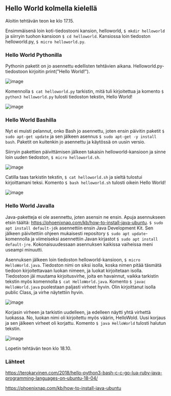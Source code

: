## Hello World kolmella kielellä

Aloitin tehtävän teon ke klo 17.15. 

Ensimmäisenä loin koti-tiedostooni kansion, helloworld, `$ mkdir helloworld` ja siirryin tuohon kansioon `$ cd helloworld`. Kansiossa loin tiedoston 
helloworld.py, `$ micro helloworld.py`. 

### Hello World Pythonilla

Pythonin paketit on jo asennettu edellisten tehtävien aikana. Helloworld.py-tiedostoon kirjoitin print("Hello World!"). 

![image](https://user-images.githubusercontent.com/82024427/223753496-28462dbd-5c15-4ea5-abd0-56612e9aaed5.png)

Komennolla `$ cat helloworld.py` tarkistin, mitä tuli kirjoitettua ja komento `$ python3 helloworld.py` tulosti tiedoston tekstin, Hello World!

![image](https://user-images.githubusercontent.com/82024427/223753897-7efcb65f-3740-42ff-8c56-231727b551aa.png)

### Hello World Bashilla

Nyt ei muisti pelannut, onko Bash jo asennettu, joten ensin päivitin paketit `$ sudo apt-get update` ja sen jälkeen asennus `$ sudo apt-get -y install bash`. Paketit on kuitenkin jo asennettu ja käytössä on uusin versio. 

Siirryin pakettien päivittämisen jälkeen takaisin helloworld-kansioon ja sinne loin uuden tiedoston, `$ micro helloworld.sh`. 

![image](https://user-images.githubusercontent.com/82024427/223756417-b8f296b6-6c19-4b1c-b5b8-b686afadb941.png)

Catilla taas tarkistin tekstin, `$ cat helloworld.sh` ja sieltä tulostui kirjoittamani teksi. Komento `$ bash helloworld.sh` tulosti oikein Hello World! 

![image](https://user-images.githubusercontent.com/82024427/223756691-0fd1980a-b28a-4161-9469-3a564a4ea1c2.png)

### Hello World Javalla 

Java-paketteja ei ole asennettu, joten asensin ne ensin. Apuja asennukseen etsin täältä: https://phoenixnap.com/kb/how-to-install-java-ubuntu. `$ sudo apt install default-jdk` asennettiin ensin Java Development Kit. Sen jälkeen päivitettiin ohjeen mukaisesti repository `$ sudo apt update`-komennolla ja viimeiseksi asennettiin Javan kirjastot `$ sudo apt install default-jre`. Kokonaisuudessaan asennuksen kaikissa vaiheissa meni useampi minuutti.

Asennuksen jälkeen loin tiedoston helloworld-kansioon, `$ micro HelloWorld.java`. Tiedoston nimi on siksi isolla, koska nimen pitää täsmätä tiedoon kirjoitettavaan luokan nimeen, ja luokat kirjoitetaan isolla. Tiedostoon jäi muutama kirjoitusvirhe, joita en havainnut, vaikka tarkistin tekstin myös komennolla `$ cat HelloWorld.java`. Komento `$ javac HelloWorld.java` puolestaan paljasti virheet hyvin. Olin kirjoittanut isolla public Class, ja virhe näytettiin hyvin. 

![image](https://user-images.githubusercontent.com/82024427/223765659-ad59d406-160e-4376-9402-06171bb9cf2c.png)

Korjasin virheen ja tarkistin uudelleen, ja edelleen näytti yhtä virhettä luokassa. No, luokan nimi oli kirjoitettu myös väärin, HelloWold. Uusi korjaus ja sen jälkeen virheet oli korjattu. Komento `$ java HelloWorld` tulosti halutun tekstin. 

![image](https://user-images.githubusercontent.com/82024427/223766523-627cf2dd-8c86-46d3-bcff-685fce327bb4.png)

Lopetin tehtävän teon klo 18.10. 

### Lähteet

https://terokarvinen.com/2018/hello-python3-bash-c-c-go-lua-ruby-java-programming-languages-on-ubuntu-18-04/

https://phoenixnap.com/kb/how-to-install-java-ubuntu

